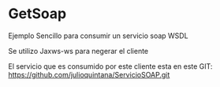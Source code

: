 # GetSoap
Ejemplo Sencillo para consumir un servicio soap WSDL

Se utilizo Jaxws-ws para negerar el cliente

El servicio que es consumido por este cliente esta en este GIT: https://github.com/julioquintana/ServicioSOAP.git
